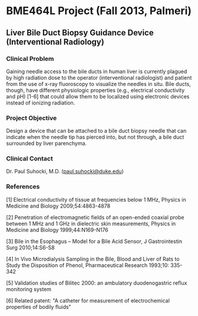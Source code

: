 BME464L Project (Fall 2013, Palmeri)
====================================

Liver Bile Duct Biopsy Guidance Device (Interventional Radiology)
-----------------------------------------------------------------

### Clinical Problem ###
Gaining needle access to the bile ducts in human liver is currently plagued by
high radiation dose to the operator (interventional radiologist) and patient
from the use of x-ray fluoroscopy to visualize the needles in situ.  Bile
ducts, though, have different physiologic properties (e.g., electrical
conductivity and pH) [1-6] that could allow them to be localized using electronic
devices instead of ionizing radiation.

### Project Objective ###
Design a device that can be attached to a bile duct biopsy needle that can
indicate when the needle tip has pierced into, but not through, a bile duct
surrounded by liver parenchyma.

### Clinical Contact ###

Dr. Paul Suhocki, M.D. ([paul.suhocki@duke.edu](mailto:paul.suhocki@duke.edu))

### References ###

[1] Electrical conductivity of tissue at frequencies below 1 MHz, Physics in
Medicine and Biology 2009;54:4863-4878

[2] Penetration of electromagnetic fields of an open-ended coaxial probe
between 1 MHz and 1 GHz in dielectric skin measurements, Physics in Medicine
and Biology 1999;44:N169-N176

[3] Bile in the Esophagus – Model for a Bile Acid Sensor, J Gastrointestin Surg
2010;14:S6-S8

[4] In Vivo Microdialysis Sampling in the Bile, Blood and Liver of Rats to
Study the Disposition of Phenol, Pharmaceutical Research 1993;10: 335-342

[5] Validation studies of Bilitec 2000: an ambulatory duodenogastric reflux
monitoring system

[6] Related patent: "A catheter for measurement of electrochemical properties
of bodily fluids"
